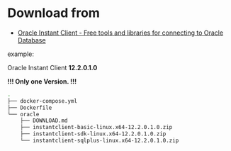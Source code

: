 # Download from

  * [Oracle Instant Client \- Free tools and libraries for connecting to Oracle Database](http://www.oracle.com/technetwork/database/database-technologies/instant-client/overview/index.html)

example:

Oracle Instant Client **12.2.0.1.0**

**!!! Only one Version. !!!**

```sh
.
├── docker-compose.yml
├── Dockerfile
└── oracle
    ├── DOWNLOAD.md
    ├── instantclient-basic-linux.x64-12.2.0.1.0.zip
    ├── instantclient-sdk-linux.x64-12.2.0.1.0.zip
    └── instantclient-sqlplus-linux.x64-12.2.0.1.0.zip
```
